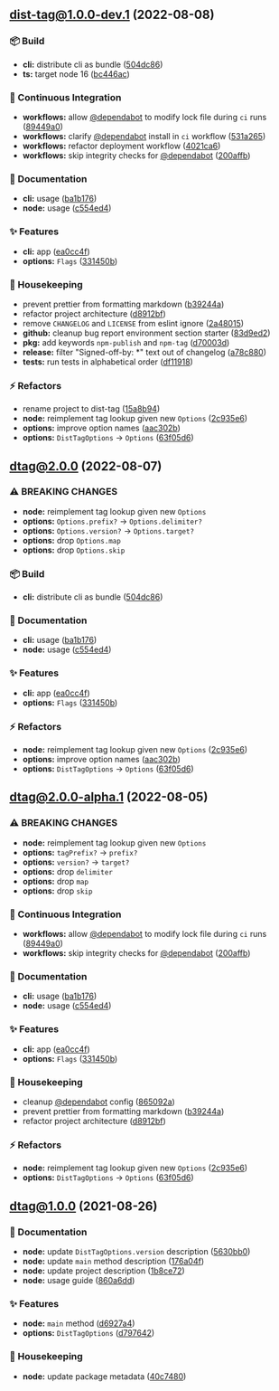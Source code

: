 ## [dist-tag@1.0.0-dev.1](https://github.com/flex-development/dtag/compare/dtag@2.0.0...dist-tag@1.0.0-dev.1) (2022-08-08)


### :package: Build

* **cli:** distribute cli as bundle ([504dc86](https://github.com/flex-development/dist-tag/commit/504dc868157171586cd587be8d909cc792d6e172))
* **ts:** target node 16 ([bc446ac](https://github.com/flex-development/dist-tag/commit/bc446ac7ac3e82aa380df89922779839c341921c))


### :robot: Continuous Integration

* **workflows:** allow [@dependabot](https://github.com/dependabot) to modify lock file during `ci` runs ([89449a0](https://github.com/flex-development/dist-tag/commit/89449a010225a078f430bc80195b156df3e4991f))
* **workflows:** clarify [@dependabot](https://github.com/dependabot) install in `ci` workflow ([531a265](https://github.com/flex-development/dist-tag/commit/531a265d8130ebf97def73dea3b1bd54bd34bef3))
* **workflows:** refactor deployment workflow ([4021ca6](https://github.com/flex-development/dist-tag/commit/4021ca6aedef24d5f3767102479b4bb9ba3e2fdc))
* **workflows:** skip integrity checks for [@dependabot](https://github.com/dependabot) ([200affb](https://github.com/flex-development/dist-tag/commit/200affb0361c99e36657d96b47f75af6c0c683b0))


### :pencil: Documentation

* **cli:** usage ([ba1b176](https://github.com/flex-development/dist-tag/commit/ba1b176d8042dcde31db3555a9c8dcf13385eb43))
* **node:** usage ([c554ed4](https://github.com/flex-development/dist-tag/commit/c554ed4fbdec89365bb9ec731971142a666d4bdc))


### :sparkles: Features

* **cli:** app ([ea0cc4f](https://github.com/flex-development/dist-tag/commit/ea0cc4fdc5b4a79915930c073e8a55907ba0743b))
* **options:** `Flags` ([331450b](https://github.com/flex-development/dist-tag/commit/331450bfe26e1370483a34bc9860a084533a69ab))


### :house_with_garden: Housekeeping

* prevent prettier from formatting markdown ([b39244a](https://github.com/flex-development/dist-tag/commit/b39244abcdf3385b057dc72a0021ad010cb38c44))
* refactor project architecture ([d8912bf](https://github.com/flex-development/dist-tag/commit/d8912bf9d3f65d1051a15e56743ed943499887db))
* remove `CHANGELOG` and `LICENSE` from eslint ignore ([2a48015](https://github.com/flex-development/dist-tag/commit/2a48015bf30ef755bd1a6d690d17e1ae4fc61f3e))
* **github:** cleanup bug report environment section starter ([83d9ed2](https://github.com/flex-development/dist-tag/commit/83d9ed242fb2c9c46c898e7fea6812e00238923c))
* **pkg:** add keywords `npm-publish` and `npm-tag` ([d70003d](https://github.com/flex-development/dist-tag/commit/d70003daad946904ec5a257c9aab443fc1854aff))
* **release:** filter "Signed-off-by: *" text out of changelog ([a78c880](https://github.com/flex-development/dist-tag/commit/a78c88032961234fbcf088970ceef4317eb55e33))
* **tests:** run tests in alphabetical order ([df11918](https://github.com/flex-development/dist-tag/commit/df119186c02436ca36a68050db935f91f515ea8e))


### :zap: Refactors

* rename project to dist-tag ([15a8b94](https://github.com/flex-development/dist-tag/commit/15a8b940b8e3fcab1ea5a7a504e4fa258575c713))
* **node:** reimplement tag lookup given new `Options` ([2c935e6](https://github.com/flex-development/dist-tag/commit/2c935e663fe356387548144121607ee504423912))
* **options:** improve option names ([aac302b](https://github.com/flex-development/dist-tag/commit/aac302bb7afa88ec1f5fd8a77626ee3607c1c07b))
* **options:** `DistTagOptions` -> `Options` ([63f05d6](https://github.com/flex-development/dist-tag/commit/63f05d620b0e87f13aa4eeab7ad37e3479dc7c76))

## [dtag@2.0.0](https://github.com/flex-development/dtag/compare/dtag@1.0.0...dtag@2.0.0) (2022-08-07)


### ⚠ BREAKING CHANGES

* **node:** reimplement tag lookup given new `Options`
* **options:** `Options.prefix?` -> `Options.delimiter?`
* **options:** `Options.version?` -> `Options.target?`
* **options:** drop `Options.map`
* **options:** drop `Options.skip`

### :package: Build

* **cli:** distribute cli as bundle ([504dc86](https://github.com/flex-development/dtag/commit/504dc868157171586cd587be8d909cc792d6e172))


### :pencil: Documentation

* **cli:** usage ([ba1b176](https://github.com/flex-development/dtag/commit/ba1b176d8042dcde31db3555a9c8dcf13385eb43))
* **node:** usage ([c554ed4](https://github.com/flex-development/dtag/commit/c554ed4fbdec89365bb9ec731971142a666d4bdc))


### :sparkles: Features

* **cli:** app ([ea0cc4f](https://github.com/flex-development/dtag/commit/ea0cc4fdc5b4a79915930c073e8a55907ba0743b))
* **options:** `Flags` ([331450b](https://github.com/flex-development/dtag/commit/331450bfe26e1370483a34bc9860a084533a69ab))


### :zap: Refactors

* **node:** reimplement tag lookup given new `Options` ([2c935e6](https://github.com/flex-development/dtag/commit/2c935e663fe356387548144121607ee504423912))
* **options:** improve option names ([aac302b](https://github.com/flex-development/dtag/commit/aac302bb7afa88ec1f5fd8a77626ee3607c1c07b))
* **options:** `DistTagOptions` -> `Options` ([63f05d6](https://github.com/flex-development/dtag/commit/63f05d620b0e87f13aa4eeab7ad37e3479dc7c76))

## [dtag@2.0.0-alpha.1](https://github.com/flex-development/dtag/compare/dtag@1.0.0...dtag@2.0.0-alpha.1) (2022-08-05)


### ⚠ BREAKING CHANGES

* **node:** reimplement tag lookup given new `Options`
* **options:** `tagPrefix?` -> `prefix?`
* **options:** `version?` -> `target?`
* **options:** drop `delimiter`
* **options:** drop `map`
* **options:** drop `skip`


### :robot: Continuous Integration

* **workflows:** allow [@dependabot](https://github.com/dependabot) to modify lock file during `ci` runs ([89449a0](https://github.com/flex-development/dtag/commit/89449a010225a078f430bc80195b156df3e4991f))
* **workflows:** skip integrity checks for [@dependabot](https://github.com/dependabot) ([200affb](https://github.com/flex-development/dtag/commit/200affb0361c99e36657d96b47f75af6c0c683b0))


### :pencil: Documentation

* **cli:** usage ([ba1b176](https://github.com/flex-development/dtag/commit/ba1b176d8042dcde31db3555a9c8dcf13385eb43))
* **node:** usage ([c554ed4](https://github.com/flex-development/dtag/commit/c554ed4fbdec89365bb9ec731971142a666d4bdc))


### :sparkles: Features

* **cli:** app ([ea0cc4f](https://github.com/flex-development/dtag/commit/ea0cc4fdc5b4a79915930c073e8a55907ba0743b))
* **options:** `Flags` ([331450b](https://github.com/flex-development/dtag/commit/331450bfe26e1370483a34bc9860a084533a69ab))


### :house_with_garden: Housekeeping

* cleanup [@dependabot](https://github.com/dependabot) config ([865092a](https://github.com/flex-development/dtag/commit/865092a0dd3e2ebcce0cd0eddc5c1a7bd4ca398b))
* prevent prettier from formatting markdown ([b39244a](https://github.com/flex-development/dtag/commit/b39244abcdf3385b057dc72a0021ad010cb38c44))
* refactor project architecture ([d8912bf](https://github.com/flex-development/dtag/commit/d8912bf9d3f65d1051a15e56743ed943499887db))


### :zap: Refactors

* **node:** reimplement tag lookup given new `Options` ([2c935e6](https://github.com/flex-development/dtag/commit/2c935e663fe356387548144121607ee504423912))
* **options:** `DistTagOptions` -> `Options` ([63f05d6](https://github.com/flex-development/dtag/commit/63f05d620b0e87f13aa4eeab7ad37e3479dc7c76))

## dtag@1.0.0 (2021-08-26)


### :pencil: Documentation

* **node:** update `DistTagOptions.version` description ([5630bb0](https://github.com/flex-development/dtag/commit/5630bb0399dca6dd0f48a271b6f5d365c71656d2))
* **node:** update `main` method description ([176a04f](https://github.com/flex-development/dtag/commit/176a04f132a8b755c3503577708607538a6ec4fd))
* **node:** update project description ([1b8ce72](https://github.com/flex-development/dtag/commit/1b8ce72bbcab3ec35002768a893a1e30bdb0b653))
* **node:** usage guide ([860a6dd](https://github.com/flex-development/dtag/commit/860a6dde44538506faa168c1f8092d1b224ffb13))


### :sparkles: Features

* **node:** `main` method ([d6927a4](https://github.com/flex-development/dtag/commit/d6927a47960909879f02c54dfd47aa9d915da603))
* **options:** `DistTagOptions` ([d797642](https://github.com/flex-development/dtag/commit/d79764283d60e91e271231283a4f49bd3a4e20a1))


### :house_with_garden: Housekeeping

* **node:** update package metadata ([40c7480](https://github.com/flex-development/dtag/commit/40c74802c7557a0654c67e5045aa5e37734cedb9))
